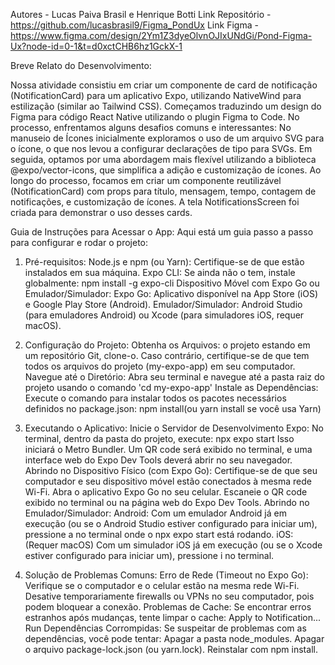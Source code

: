 Autores - Lucas Paiva Brasil e Henrique Botti
Link Repositório - https://github.com/lucasbrasil9/Figma_PondUx
Link Figma - https://www.figma.com/design/2Ym1Z3dyeOlvnOJIxUNdGi/Pond-Figma-Ux?node-id=0-1&t=d0xctCHB6hz1GckX-1

Breve Relato do Desenvolvimento:

Nossa atividade consistiu em criar um componente de card de notificação (NotificationCard) para um aplicativo Expo, utilizando NativeWind para estilização (similar ao Tailwind CSS).
Começamos traduzindo um design do Figma para código React Native utilizando o plugin Figma to Code. No processo, enfrentamos alguns desafios comuns e interessantes:
No manuseio de Ícones inicialmente exploramos o uso de um arquivo SVG para o ícone, o que nos levou a configurar declarações de tipo para SVGs. Em seguida, optamos por uma abordagem mais flexível utilizando a biblioteca @expo/vector-icons, que simplifica a adição e customização de ícones.
Ao longo do processo, focamos em criar um componente reutilizável (NotificationCard) com props para título, mensagem, tempo, contagem de notificações, e customização de ícones. A tela NotificationsScreen foi criada para demonstrar o uso desses cards.

Guia de Instruções para Acessar o App:
Aqui está um guia passo a passo para configurar e rodar o projeto:

1. Pré-requisitos:
Node.js e npm (ou Yarn): Certifique-se de que estão instalados em sua máquina.
Expo CLI: Se ainda não o tem, instale globalmente: npm install -g expo-cli
Dispositivo Móvel com Expo Go ou Emulador/Simulador:
Expo Go: Aplicativo disponível na App Store (iOS) e Google Play Store (Android).
Emulador/Simulador: Android Studio (para emuladores Android) ou Xcode (para simuladores iOS, requer macOS).
2. Configuração do Projeto:
Obtenha os Arquivos: o projeto estando em um repositório Git, clone-o. Caso contrário, certifique-se de que tem todos os arquivos do projeto (my-expo-app) em seu computador.
Navegue até o Diretório: Abra seu terminal e navegue até a pasta raiz do projeto usando o comando 'cd my-expo-app'
Instale as Dependências: Execute o comando para instalar todos os pacotes necessários definidos no package.json:
npm install(ou yarn install se você usa Yarn)

3. Executando o Aplicativo:
Inicie o Servidor de Desenvolvimento Expo: No terminal, dentro da pasta do projeto, execute:
    npx expo start
Isso iniciará o Metro Bundler. Um QR code será exibido no terminal, e uma interface web do Expo Dev Tools deverá abrir no seu navegador.
Abrindo no Dispositivo Físico (com Expo Go):
Certifique-se de que seu computador e seu dispositivo móvel estão conectados à mesma rede Wi-Fi.
Abra o aplicativo Expo Go no seu celular.
Escaneie o QR code exibido no terminal ou na página web do Expo Dev Tools.
Abrindo no Emulador/Simulador:
Android: Com um emulador Android já em execução (ou se o Android Studio estiver configurado para iniciar um), pressione a no terminal onde o npx expo start está rodando.
iOS: (Requer macOS) Com um simulador iOS já em execução (ou se o Xcode estiver configurado para iniciar um), pressione i no terminal.

4. Solução de Problemas Comuns:
Erro de Rede (Timeout no Expo Go):
Verifique se o computador e o celular estão na mesma rede Wi-Fi.
Desative temporariamente firewalls ou VPNs no seu computador, pois podem bloquear a conexão.
Problemas de Cache: Se encontrar erros estranhos após mudanças, tente limpar o cache:
Apply to Notification...
Run
Dependências Corrompidas: Se suspeitar de problemas com as dependências, você pode tentar:
Apagar a pasta node_modules.
Apagar o arquivo package-lock.json (ou yarn.lock).
Reinstalar com npm install.
